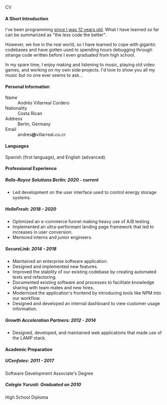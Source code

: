 CV

#### A Short Introduction

I've been programming [since I was 12 years old](https://kaeruct.github.io/posts/origins.html). What I have learned so far can be summarized as "the less code the better".

However, we live in the real world, so I have learned to cope with gigantic codebases and have gotten used to spending hours debugging through strange code written before I even graduated from high school.

In my spare time, I enjoy making and listening to music, playing old video games, and working on my own side‑projects. I'd love to show you all my music but no one ever seems to ask...

#### Personal Information

<dl class="personal-info">
<dt>Name</dt>
<dd>Andrés Villarreal Cordero</dd>
<dt>Nationality</dt>
<dd>Costa Rican</dd>
<dt>Address</dt>
<dd>Berlin, Germany</dd>
<dt>Email</dt>
<dd>andres<strong>@</strong>villarreal<strong>.</strong>co<strong>.</strong>cr</dd>
</dl>

#### Languages

Spanish (first language), and English (advanced).

#### Professional Experience

##### Rolls-Royce Solutions Berlin: 2020 - current

*   Led development on the user interface used to control energy storage systems.

##### HelloFresh: 2018 - 2020

*   Optimized an e-commerce funnel making heavy use of A/B testing.
*   Implemented an ultra-performant landing page framework that led to increases in user conversion.
*   Mentored interns and junior engineers.

##### SecureLink: 2014 - 2018

*   Maintained an enterprise software application.
*   Designed and implemented new features.
*   Improved the stability of our existing codebase by creating automated tests and refactoring.
*   Documented existing software and processes to facilitate knowledge sharing with team mates and new hires.
*   Modernized the application's frontend by introducing tools like NPM into our workflow.
*   Designed and developed an internal dashboard to view customer usage information.

##### Growth Acceleration Partners: 2012 - 2014

*   Designed, developed, and maintained web applications that made use of the LAMP stack.

#### Academic Preparation

##### UCenfotec: 2011 - 2017

Software Development Associate's Degree

##### Colegio Yurusti: Graduated on 2010

High School Diploma